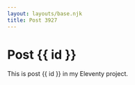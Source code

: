 ```yaml
---
layout: layouts/base.njk
title: Post 3927
---
```


# Post {{ id }}

This is post {{ id }} in my Eleventy project.
